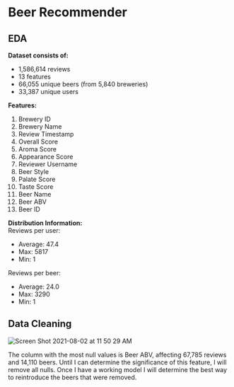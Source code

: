 
# Beer Recommender

## EDA
**Dataset consists of:**

- 1,586,614 reviews
- 13 features
- 66,055 unique beers (from 5,840 breweries)
- 33,387 unique users


**Features:**
1. Brewery ID
2. Brewery Name
3. Review Timestamp
4. Overall Score
5. Aroma Score
6. Appearance Score
7. Reviewer Username
8. Beer Style
9. Palate Score
10. Taste Score
11. Beer Name
12. Beer ABV
13. Beer ID


**Distribution Information:**\
Reviews per user: 
- Average: 47.4
- Max: 5817
- Min: 1

Reviews per beer:
- Average: 24.0
- Max: 3290
- Min: 1


## Data Cleaning
![Screen Shot 2021-08-02 at 11 50 29 AM](https://user-images.githubusercontent.com/83669741/127909450-9a2e6eb5-a2d3-49d0-a054-c5bda71a780d.png)

The column with the most null values is Beer ABV, affecting 67,785 reviews and 14,110 beers. Until I can determine the significance of this feature, I will remove all nulls. Once I have a working model I will determine the best way to reintroduce the beers that were removed. 
